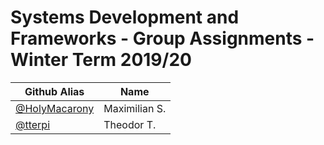 # Systems Development and Frameworks - Group Assignments - Winter Term 2019/20

| Github Alias                                         | Name         |
| ---------------------------------------------------- | ------------ |
| [@HolyMacarony](https://github.com/HolyMacarony)                     | Maximilian S.     |
| [@tterpi](https://github.com/tterpi) | Theodor T.       |
